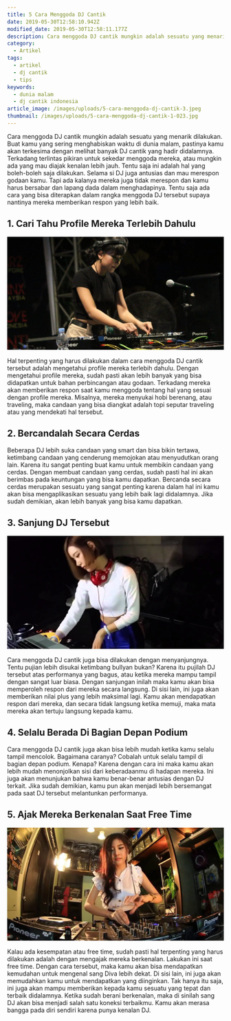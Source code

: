 ```yaml
---
title: 5 Cara Menggoda DJ Cantik
date: 2019-05-30T12:58:10.942Z
modified_date: 2019-05-30T12:58:11.177Z
description: Cara menggoda DJ cantik mungkin adalah sesuatu yang menarik dilakukan. Buat kamu yang sering menghabiskan waktu di dunia malam.
category:
  - Artikel
tags:
  - artikel
  - dj cantik
  - tips
keywords:
  - dunia malam
  - dj cantik indonesia
article_image: /images/uploads/5-cara-menggoda-dj-cantik-3.jpeg
thumbnail: /images/uploads/5-cara-menggoda-dj-cantik-1-023.jpg
---
```

Cara menggoda DJ cantik mungkin adalah sesuatu yang menarik dilakukan. Buat kamu yang sering menghabiskan waktu di dunia malam, pastinya kamu akan terkesima dengan melihat banyak DJ cantik yang hadir didalamnya. Terkadang terlintas pikiran untuk sekedar menggoda mereka, atau mungkin ada yang mau diajak kenalan lebih jauh. Tentu saja ini adalah hal yang boleh-boleh saja dilakukan. Selama si DJ juga antusias dan mau merespon godaan kamu. Tapi ada kalanya mereka juga tidak merespon dan kamu harus bersabar dan lapang dada dalam menghadapinya. Tentu saja ada cara yang bisa diterapkan dalam rangka menggoda DJ tersebut supaya nantinya mereka memberikan respon yang lebih baik.



## 1. Cari Tahu Profile Mereka Terlebih Dahulu

![5 Cara Menggoda DJ Cantik](/images/uploads/5-cara-menggoda-dj-cantik-3.jpeg)

Hal terpenting yang harus dilakukan dalam cara menggoda DJ cantik tersebut adalah mengetahui profile mereka terlebih dahulu. Dengan mengetahui profile mereka, sudah pasti akan lebih banyak yang bisa didapatkan untuk bahan perbincangan atau godaan. Terkadang mereka akan memberikan respon saat kamu menggoda tentang hal yang sesuai dengan profile mereka. Misalnya, mereka menyukai hobi berenang, atau traveling, maka candaan yang bisa diangkat adalah topi seputar traveling atau yang mendekati hal tersebut.



## 2. Bercandalah Secara Cerdas

Beberapa DJ lebih suka candaan yang smart dan bisa bikin tertawa, ketimbang candaan yang cenderung memojokan atau menyudutkan orang lain. Karena itu sangat penting buat kamu untuk membikin candaan yang cerdas. Dengan membuat candaan yang cerdas, sudah pasti hal ini akan berimbas pada keuntungan yang bisa kamu dapatkan. Bercanda secara cerdas merupakan sesuatu yang sangat penting karena dalam hal ini kamu akan bisa mengaplikasikan sesuatu yang lebih baik lagi didalamnya. Jika sudah demikian, akan lebih banyak yang bisa kamu dapatkan.



## 3. Sanjung DJ Tersebut

![5 Cara Menggoda DJ Cantik](/images/uploads/5-cara-menggoda-dj-cantik-2.jpg)

Cara menggoda DJ cantik juga bisa dilakukan dengan menyanjungnya. Tentu pujian lebih disukai ketimbang bullyan bukan? Karena itu pujilah DJ tersebut atas performanya yang bagus, atau ketika mereka mampu tampil dengan sangat luar biasa. Dengan sanjungan inilah maka kamu akan bisa memperoleh respon dari mereka secara langsung. Di sisi lain, ini juga akan memberikan nilai plus yang lebih maksimal lagi. Kamu akan mendapatkan respon dari mereka, dan secara tidak langsung ketika memuji, maka mata mereka akan tertuju langsung kepada kamu.



## 4. Selalu Berada Di Bagian Depan Podium

Cara menggoda DJ cantik juga akan bisa lebih mudah ketika kamu selalu tampil mencolok. Bagaimana caranya? Cobalah untuk selalu tampil di bagian depan podium. Kenapa? Karena dengan cara ini maka kamu akan lebih mudah menonjolkan sisi dari keberadaanmu di hadapan mereka. Ini juga akan menunjukan bahwa kamu benar-benar antusias dengan DJ terkait. Jika sudah demikian, kamu pun akan menjadi lebih bersemangat pada saat DJ tersebut melantunkan performanya.



## 5. Ajak Mereka Berkenalan Saat Free Time

![5 Cara Menggoda DJ Cantik](/images/uploads/5-cara-menggoda-dj-cantik-1.jpg)

Kalau ada kesempatan atau free time, sudah pasti hal terpenting yang harus dilakukan adalah dengan mengajak mereka berkenalan. Lakukan ini saat free time. Dengan cara tersebut, maka kamu akan bisa mendapatkan kemudahan untuk mengenal sang Diva lebih dekat. Di sisi lain, ini juga akan memudahkan kamu untuk mendapatkan yang diinginkan. Tak hanya itu saja, ini juga akan mampu memberikan kepada kamu sesuatu yang tepat dan terbaik didalamnya. Ketika sudah berani berkenalan, maka di sinilah sang DJ akan bisa menjadi salah satu koneksi terbaikmu. Kamu akan merasa bangga pada diri sendiri karena punya kenalan DJ.
